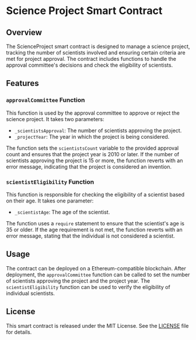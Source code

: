 # Science Project Smart Contract

## Overview

The ScienceProject smart contract is designed to manage a science project, tracking the number of scientists involved and ensuring certain criteria are met for project approval. The contract includes functions to handle the approval committee's decisions and check the eligibility of scientists.

## Features

### `approvalCommittee` Function

This function is used by the approval committee to approve or reject the science project. It takes two parameters:

- `_scientistsApproval`: The number of scientists approving the project.
- `_projectYear`: The year in which the project is being considered.

The function sets the `scientistsCount` variable to the provided approval count and ensures that the project year is 2010 or later. If the number of scientists approving the project is 15 or more, the function reverts with an error message, indicating that the project is considered an invention.

### `scientistEligibility` Function

This function is responsible for checking the eligibility of a scientist based on their age. It takes one parameter:

- `_scientistAge`: The age of the scientist.

The function uses a `require` statement to ensure that the scientist's age is 35 or older. If the age requirement is not met, the function reverts with an error message, stating that the individual is not considered a scientist.

## Usage

The contract can be deployed on a Ethereum-compatible blockchain. After deployment, the `approvalCommittee` function can be called to set the number of scientists approving the project and the project year. The `scientistEligibility` function can be used to verify the eligibility of individual scientists.


## License

This smart contract is released under the MIT License. See the [LICENSE](LICENSE) file for details.
